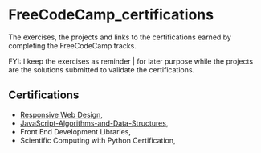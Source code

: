 # FreeCodeCamp_certifications

The exercises, the projects and links to the certifications earned by completing the FreeCodeCamp tracks.

FYI: I keep the exercises as reminder | for later purpose while the projects are the solutions submitted to validate the certifications.

## Certifications

- [Responsive Web Design](https://freecodecamp.org/certification/Reggroy/responsive-web-design),
- [JavaScript-Algorithms-and-Data-Structures](https://www.freecodecamp.org/certification/Reggroy/javascript-algorithms-and-data-structures),
- Front End Development Libraries,
- Scientific Computing with Python Certification,

